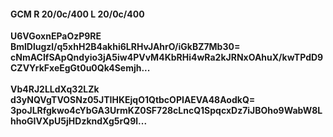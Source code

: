 #### GCM R 20/0c/400 L 20/0c/400
**U6VGoxnEPaOzP9RE**<br/>**BmlDlugzl/q5xhH2B4akhi6LRHvJAhrO/iGkBZ7Mb30=**<br/>**cNmACIfSApQndyio3jA5iw4PVvM4KbRHi4wRa2kJRNxOAhuX/kwTPdD9CZVYrkFxeEgGt0u0Qk4Semjh...**<br/><br/>
**Vb4RJ2LLdXq32LZk**<br/>**d3yNQVgTVOSNz05JTIHKEjqO1QtbcOPIAEVA48AodkQ=**<br/>**3poJLRfgkwo4cYbGA3UrmKZ0SF728cLncQ1SpqcxDz7iJBOho9WabW8LhhoGIVXpU5jHDzkndXg5rQ9l...**